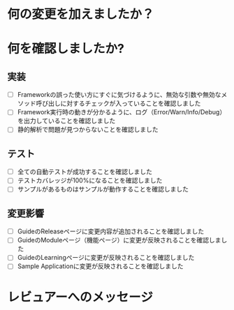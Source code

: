 # 何の変更を加えましたか？

# 何を確認しましたか?

## 実装
- [ ] Frameworkの誤った使い方にすぐに気づけるように、無効な引数や無効なメソッド呼び出しに対するチェックが入っていることを確認しました
- [ ] Framework実行時の動きが分かるように、ログ（Error/Warn/Info/Debug）を出力していることを確認しました
- [ ] 静的解析で問題が見つからないことを確認しました
## テスト
- [ ] 全ての自動テストが成功することを確認しました
- [ ] テストカバレッジが100%になることを確認しました
- [ ] サンプルがあるものはサンプルが動作することを確認しました
## 変更影響
- [ ] GuideのReleaseページに変更内容が追加されることを確認しました
- [ ] GuideのModuleページ（機能ページ）に変更が反映されることを確認しました
- [ ] GuideのLearningページに変更が反映されることを確認しました
- [ ] Sample Applicationに変更が反映されることを確認しました

# レビュアーへのメッセージ
